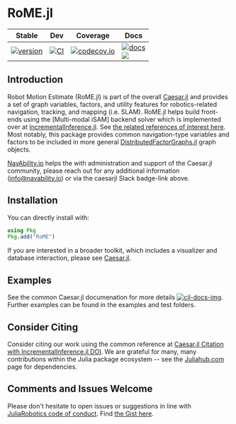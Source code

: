 # RoME.jl

| Stable | Dev | Coverage | Docs |
|--------|-----|----------|------|
| [![version][rjl-ver-img]][rjl-releases] | [![CI][rjl-ci-dev-img]][rjl-ci-dev-url] | [![codecov.io][rjl-cov-img]][rjl-cov-url] | [![docs][cjl-docs-img]][cjl-docs-url] <br> [![][caesar-slack-badge]][caesar-slack] |


## Introduction

Robot Motion Estimate (RoME.jl) is part of the overall [Caesar.jl](https://www.github.com/JuliaRobotics/Caesar.jl) and provides a set of graph variables, factors, and utility features for robotics-related navigation, tracking, and mapping (i.e. SLAM).  RoME.jl helps build front-ends using the [Multi-modal iSAM] backend solver which is implemented over at [IncrementalInference.jl](https://github.com/JuliaRobotics/IncrementalInference.jl).  See [the related references of interest here](http://www.juliarobotics.org/Caesar.jl/latest/refs/literature/).  Most notably, this package provides common navigation-type variables and factors to be included in more general [DistributedFactorGraphs.jl](https://github.com/JuliaRobotics/DistributedFactorGraphs.jl) graph objects.

[NavAbility.io](http://www.navability.io) helps the with administration and support of the Caesar.jl community, please reach out for any additional information (info@navability.io) or via the caesarjl Slack badge-link above.
## Installation

You can directly install with:

```julia
using Pkg
Pkg.add("RoME")
```

If you are interested in a broader toolkit, which includes a visualizer and database interaction, please see [Caesar.jl](https://github.com/dehann/Caesar.jl).

## Examples

See the common Caesar.jl documenation for more details [![cjl-docs-img]][cjl-docs-url].  Further examples can be found in the examples and test folders.
## Consider Citing

Consider citing our work using the common reference at [Caesar.jl Citation with IncrementalInference.jl DOI](https://github.com/JuliaRobotics/Caesar.jl#contributors).  We are grateful for many, many contributions within the Julia package ecosystem -- see the [Juliahub.com](https://juliahub.com/ui/Packages/RoME/VVxXB) page for dependencies.

## Comments and Issues Welcome

Please don't hesitate to open issues or suggestions in line with [JuliaRobotics code of conduct](https://github.com/JuliaRobotics/administration/blob/master/code_of_conduct.md).  Find [the Gist here](https://gist.github.com/dehann/5f943d833f5fb06f4e00a2f4fb9f945a).

<!-- md variables duplicated in Caesar.jl README -->
[rjl-url]: http://www.github.com/JuliaRobotics/RoME.jl
[rjl-cov-img]: https://codecov.io/github/JuliaRobotics/RoME.jl/coverage.svg?branch=master
[rjl-cov-url]: https://codecov.io/github/JuliaRobotics/RoME.jl?branch=master
[rjl-ci-dev-img]: https://github.com/JuliaRobotics/RoME.jl/actions/workflows/ci.yml/badge.svg
[rjl-ci-dev-url]: https://github.com/JuliaRobotics/RoME.jl/actions/workflows/ci.yml
[rjl-ver-img]: https://juliahub.com/docs/RoME/version.svg
[rjl-milestones]: https://github.com/JuliaRobotics/RoME.jl/milestones
[rjl-releases]: https://github.com/JuliaRobotics/RoME.jl/releases
[rjl-juliahub]: https://juliahub.com/ui/Packages/RoME/VVxXB


[cjl-docs-img]: https://img.shields.io/badge/docs-latest-blue.svg
[cjl-docs-url]: http://juliarobotics.github.io/Caesar.jl/latest/
[caesar-slack-badge]: https://img.shields.io/badge/Caesarjl-Slack-green.svg?style=popout
[caesar-slack]: https://join.slack.com/t/caesarjl/shared_invite/zt-ucs06bwg-y2tEbddwX1vR18MASnOLsw
